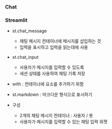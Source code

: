 ### Chat


### Streamlit
- st.chat_message
    - 채팅 메시지 컨테이너에 메시지를 삽입하는 것
    - 입력을 표시하고 입력을 읽는데에 사용
- st.chat_input
    - 사용자가 메시지를 입력할 수 있도록
    - 세션 상태를 사용하여 채팅 기록 저장
- with : 컨테이너에 요소를 추가하기 위함
- st.markdown : 마크다운 형식으로 표시하기

- 구성
    - 2개의 채팅 메시지 컨테이너 : 사용자 / 봇
    - 사용자가 메시지를 입력할 수 있는 채팅 입력 위젯
